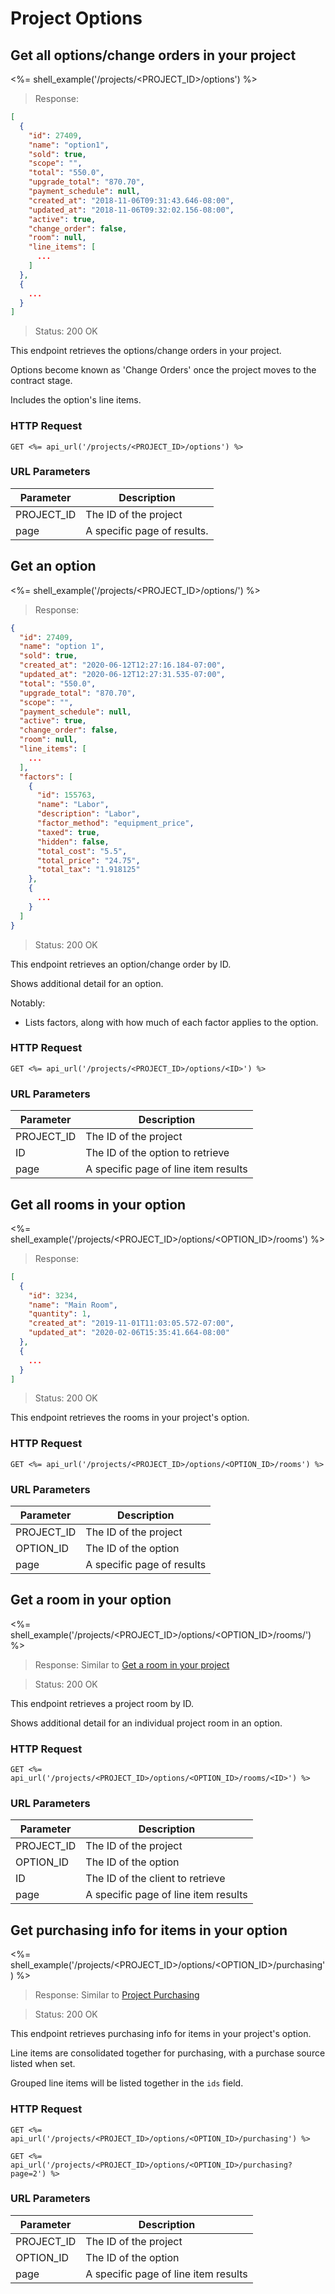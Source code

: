 # Project Options

## Get all options/change orders in your project

<%= shell_example('/projects/<PROJECT_ID>/options') %>

> Response:

```json
[
  {
    "id": 27409,
    "name": "option1",
    "sold": true,
    "scope": "",
    "total": "550.0",
    "upgrade_total": "870.70",
    "payment_schedule": null,
    "created_at": "2018-11-06T09:31:43.646-08:00",
    "updated_at": "2018-11-06T09:32:02.156-08:00",
    "active": true,
    "change_order": false,
    "room": null,
    "line_items": [
      ...
    ]
  },
  {
    ...
  }
]
```

> Status: 200 OK

This endpoint retrieves the options/change orders in your project.

Options become known as 'Change Orders' once the project moves to the contract stage.

Includes the option's line items.

### HTTP Request

`GET <%= api_url('/projects/<PROJECT_ID>/options') %>`

### URL Parameters

Parameter | Description
--------- | -----------
PROJECT_ID | The ID of the project
page | A specific page of results.


## Get an option

<%= shell_example('/projects/<PROJECT_ID>/options/<ID>') %>

> Response:

```json
{
  "id": 27409,
  "name": "option 1",
  "sold": true,
  "created_at": "2020-06-12T12:27:16.184-07:00",
  "updated_at": "2020-06-12T12:27:31.535-07:00",
  "total": "550.0",
  "upgrade_total": "870.70",
  "scope": "",
  "payment_schedule": null,
  "active": true,
  "change_order": false,
  "room": null,
  "line_items": [
    ...
  ],
  "factors": [
    {
      "id": 155763,
      "name": "Labor",
      "description": "Labor",
      "factor_method": "equipment_price",
      "taxed": true,
      "hidden": false,
      "total_cost": "5.5",
      "total_price": "24.75",
      "total_tax": "1.918125"
    },
    {
      ...
    }
  ]
}
```

> Status: 200 OK

This endpoint retrieves an option/change order by ID.

Shows additional detail for an option.

Notably:

- Lists factors, along with how much of each factor applies to the option.

### HTTP Request

`GET <%= api_url('/projects/<PROJECT_ID>/options/<ID>') %>`

### URL Parameters

Parameter | Description
--------- | -----------
PROJECT_ID | The ID of the project
ID | The ID of the option to retrieve
page | A specific page of line item results


## Get all rooms in your option

<%= shell_example('/projects/<PROJECT_ID>/options/<OPTION_ID>/rooms') %>

> Response:

```json
[
  {
    "id": 3234,
    "name": "Main Room",
    "quantity": 1,
    "created_at": "2019-11-01T11:03:05.572-07:00",
    "updated_at": "2020-02-06T15:35:41.664-08:00"
  },
  {
    ...
  }
]
```

> Status: 200 OK

This endpoint retrieves the rooms in your project's option.

### HTTP Request

`GET <%= api_url('/projects/<PROJECT_ID>/options/<OPTION_ID>/rooms') %>`

### URL Parameters

Parameter | Description
--------- | -----------
PROJECT_ID | The ID of the project
OPTION_ID | The ID of the option
page | A specific page of results


## Get a room in your option

<%= shell_example('/projects/<PROJECT_ID>/options/<OPTION_ID>/rooms/<ID>') %>

> Response: Similar to [Get a room in your project](#get-a-room-in-your-project)

> Status: 200 OK

This endpoint retrieves a project room by ID.

Shows additional detail for an individual project room in an option.

### HTTP Request

`GET <%= api_url('/projects/<PROJECT_ID>/options/<OPTION_ID>/rooms/<ID>') %>`

### URL Parameters

Parameter | Description
--------- | -----------
PROJECT_ID | The ID of the project
OPTION_ID | The ID of the option
ID | The ID of the client to retrieve
page | A specific page of line item results


## Get purchasing info for items in your option

<%= shell_example('/projects/<PROJECT_ID>/options/<OPTION_ID>/purchasing') %>

> Response: Similar to [Project Purchasing](#project-purchasing)

> Status: 200 OK

This endpoint retrieves purchasing info for items in your project's option.

Line items are consolidated together for purchasing, with a purchase source listed
when set.

Grouped line items will be listed together in the `ids` field.

### HTTP Request

`GET <%= api_url('/projects/<PROJECT_ID>/options/<OPTION_ID>/purchasing') %>`

`GET <%= api_url('/projects/<PROJECT_ID>/options/<OPTION_ID>/purchasing?page=2') %>`

### URL Parameters

Parameter | Description
--------- | -----------
PROJECT_ID | The ID of the project
OPTION_ID | The ID of the option
page | A specific page of line item results
